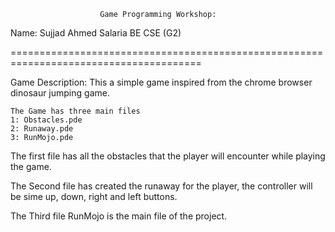 						Game Programming Workshop:

Name: Sujjad Ahmed Salaria
BE CSE (G2)

=======================================================================================


Game Description:
	This a simple game inspired from the chrome browser dinosaur jumping game.

	The Game has three main files
	1: Obstacles.pde
	2: Runaway.pde
	3: RunMojo.pde


The first file has all the obstacles that
the player will encounter while playing the game.

The Second file has created the runaway for the player,
the controller will be sime up, down, right and left buttons.

The Third file RunMojo is the main file of the project.



